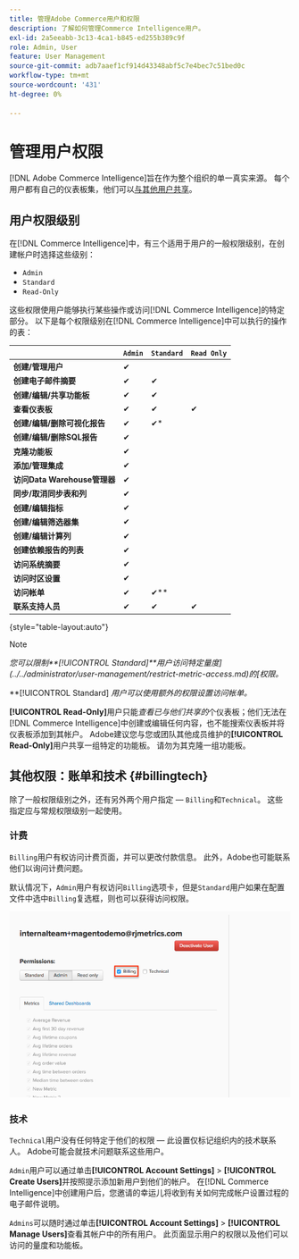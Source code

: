```yaml
---
title: 管理Adobe Commerce用户和权限
description: 了解如何管理Commerce Intelligence用户。
exl-id: 2a5eeabb-3c13-4ca1-b845-ed255b389c9f
role: Admin, User
feature: User Management
source-git-commit: adb7aaef1cf914d43348abf5c7e4bec7c51bed0c
workflow-type: tm+mt
source-wordcount: '431'
ht-degree: 0%

---
```


# 管理用户权限

[!DNL Adobe Commerce Intelligence]旨在作为整个组织的单一真实来源。 每个用户都有自己的仪表板集，他们可以[与其他用户共享](../../data-user/dashboards/share-dashboard-with-users.md)。

## 用户权限级别

在[!DNL Commerce Intelligence]中，有三个适用于用户的一般权限级别，在创建帐户时选择这些级别：

* `Admin`
* `Standard`
* `Read-Only`

这些权限使用户能够执行某些操作或访问[!DNL Commerce Intelligence]的特定部分。 以下是每个权限级别在[!DNL Commerce Intelligence]中可以执行的操作的表：

|   | `Admin` | `Standard` | `Read Only` |
| -----|-----|-----|----|
| **创建/管理用户** | ✔ |   |   |
| **创建电子邮件摘要** | ✔ | ✔ |   |
| **创建/编辑/共享功能板** | ✔ | ✔ |   |
| **查看仪表板** | ✔ | ✔ | ✔ |
| **创建/编辑/删除可视化报告** | ✔ | ✔* |   |
| **创建/编辑/删除SQL报告** | ✔ |  |   |
| **克隆功能板** | ✔ |   |   |
| **添加/管理集成** | ✔ |   |   |
| **访问Data Warehouse管理器** | ✔ |   |   |
| **同步/取消同步表和列** | ✔ |   |   |
| **创建/编辑指标** | ✔ |   |   |
| **创建/编辑筛选器集** | ✔ |   |   |
| **创建/编辑计算列** | ✔ |   |   |
| **创建依赖报告的列表** | ✔ |   |   |
| **访问系统摘要** | ✔ |   |   |
| **访问时区设置** | ✔ |   |   |
| **访问帐单** | ✔ | ✔** |   |
| **联系支持人员** | ✔ | ✔ | ✔ |

{style="table-layout:auto"}

>[!NOTE]
>
>_您可以限制&#x200B;**[!UICONTROL Standard]**用户访问特定量度](../../administrator/user-management/restrict-metric-access.md)的[权限。_
>
>**[!UICONTROL Standard] _用户可以使用额外的权限设置访问帐单。_
>
>**[!UICONTROL Read-Only]**&#x200B;用户只能&#x200B;_查看已与他们共享的_&#x200B;个仪表板；他们无法在[!DNL Commerce Intelligence]中创建或编辑任何内容，也不能搜索仪表板并将仪表板添加到其帐户。 Adobe建议您与您或团队其他成员维护的&#x200B;**[!UICONTROL Read-Only]**&#x200B;用户共享一组特定的功能板。 请勿为其克隆一组功能板。

## 其他权限：账单和技术 {#billingtech}

除了一般权限级别之外，还有另外两个用户指定 — `Billing`和`Technical`。 这些指定应与常规权限级别一起使用。

### 计费

`Billing`用户有权访问计费页面，并可以更改付款信息。 此外，Adobe也可能联系他们以询问计费问题。

默认情况下，`Admin`用户有权访问`Billing`选项卡，但是`Standard`用户如果在配置文件中选中`Billing`复选框，则也可以获得访问权限。

![帐单](../../assets/billing.png)<!--{: width="550" height="363"}-->

### 技术

`Technical`用户没有任何特定于他们的权限 — 此设置仅标记组织内的技术联系人。 Adobe可能会就技术问题联系这些用户。

`Admin`用户可以通过单击&#x200B;**[!UICONTROL Account Settings]** > **[!UICONTROL Create Users]**&#x200B;并按照提示添加新用户到他们的帐户。 在[!DNL Commerce Intelligence]中创建用户后，您邀请的幸运儿将收到有关如何完成帐户设置过程的电子邮件说明。

`Admins`可以随时通过单击&#x200B;**[!UICONTROL Account Settings]** > **[!UICONTROL Manage Users]**&#x200B;查看其帐户中的所有用户。 此页面显示用户的权限以及他们可以访问的量度和功能板。
